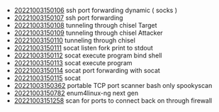 - [20221003150106](/zet/20221003150106/README.md) ssh port forwarding dynamic ( socks )
- [20221003150107](/zet/20221003150107/README.md) ssh port forwarding
- [20221003150108](/zet/20221003150108/README.md) tunneling through chisel Target
- [20221003150109](/zet/20221003150109/README.md) tunneling through chisel Attacker
- [20221003150110](/zet/20221003150110/README.md) tunneling through chisel
- [20221003150111](/zet/20221003150111/README.md) socat listen fork print to stdout
- [20221003150112](/zet/20221003150112/README.md) socat execute program bind shell
- [20221003150113](/zet/20221003150113/README.md) socat execute program
- [20221003150114](/zet/20221003150114/README.md) socat port forwarding with socat
- [20221003150115](/zet/20221003150115/README.md) socat
- [20221003150362](/zet/20221003150362/README.md) portable TCP port scanner bash only spookyscan
- [20221003150782](/zet/20221003150782/README.md) enum4linux-ng next gen
- [20221003151258](/zet/20221003151258/README.md) scan for ports to connect back on through firewall

